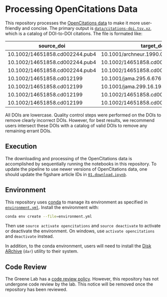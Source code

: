 # Processing OpenCitations Data

This repository processes the [OpenCitations data](http://opencitations.net/download) to make it more user-friendly and concise.
The primary output is [`data/citations-doi.tsv.xz`](data/citations-doi.tsv.xz), which is a catalog of DOI-to-DOI citations.
The file is formated like:

| source_doi | target_doi |
|------------|------------|
| 10.1002/14651858.cd002244.pub4 | 10.1001/archneur.1990.00530120057010 |
| 10.1002/14651858.cd002244.pub4 | 10.1002/14651858.cd002244 |
| 10.1002/14651858.cd002244.pub4 | 10.1002/14651858.cd002244.pub2 |
| 10.1002/14651858.cd012199 | 10.1001/jama.295.6.676 |
| 10.1002/14651858.cd012199 | 10.1001/jama.299.16.1937 |
| 10.1002/14651858.cd012199 | 10.1002/14651858.cd000371.pub6 |
| 10.1002/14651858.cd012199 | 10.1002/14651858.cd009382.pub2 |

All DOIs are lowercase.
Quality control steps were performed on the DOIs to remove clearly incorrect DOIs.
However, for best results, we recommend users intersect these DOIs with a catalog of valid DOIs to remove any remaining errant DOIs.

## Execution

The downloading and processing of the OpenCitations data is accomplished by sequentially running the notebooks in this repository.
To update the pipeline to use newer versions of OpenCitations data, one should update the figshare article IDs in [`01.download.ipynb`](01.download.ipynb).

## Environment

This repository uses [conda](http://conda.pydata.org/docs/) to manage its environment as specified in [`environment.yml`](environment.yml).
Install the environment with:

```sh
conda env create --file=environment.yml
```

Then use `source activate opencitations` and `source deactivate` to activate or deactivate the environment.
On windows, use `activate opencitations` and `deactivate` instead.

In addition, to the conda environment, users will need to install the [Disk ARchive](http://dar.linux.free.fr/) (`dar`) utility to their system.

## Code Review

The Greene Lab has a [code review policy](http://greenelab-onboarding.readthedocs.io/en/latest/coding_and_software.html).
However, this repository has not undergone code review by the lab.
This notice will be removed once the repository has been reviewed.
